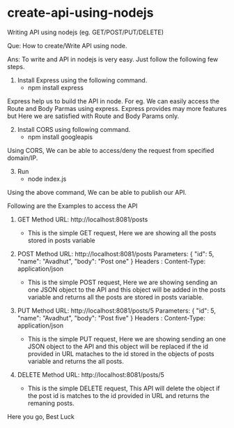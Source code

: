 # create-api-using-nodejs
Writing API using nodejs (eg. GET/POST/PUT/DELETE) 

Que:
How to create/Write API using node.

Ans:
To write and API in nodejs is very easy. Just follow the following few steps.

1) Install Express using the following command.
   - npm install express

Express help us to build the API in node. For eg. We can easily access the Route and Body Parmas using express. Express provides may more features but Here we are satisfied with Route and Body Params only.

2) Install CORS using following command.
   - npm install googleapis

Using CORS, We can be able to access/deny the request from specified domain/IP.


3) Run 
   - node index.js

Using the above command, We can be able to publish our API.

Following are the Examples to access the API
1) GET Method
URL: http://localhost:8081/posts

   - This is the simple GET request, Here we are showing all the posts stored in posts variable

2) POST Method
URL: http://localhost:8081/posts
Parameters: {
        "id": 5,
        "name": "Avadhut",
        "body": "Post one"
    }
Headers : 
	Content-Type: application/json

   - This is the simple POST request, Here we are showing sending an one JSON object to the API and this object will be added in the posts variable and returns all the posts are stored in posts variable.

3) PUT Method
URL: http://localhost:8081/posts/5
Parameters: {
        "id": 5,
        "name": "Avadhut",
        "body": "Post five"
    }
Headers : 
	Content-Type: application/json

   - This is the simple PUT request, Here we are showing sending an one JSON object to the API and this object will be replaced if the id provided in URL mataches to the id stored in the objects of posts variable and returns the all posts.

4) DELETE Method
URL: http://localhost:8081/posts/5

   - This is the simple DELETE request, This API will delete the object if the post id is matches to the id provided in URL and returns the remaning posts.


Here you go,
Best Luck
